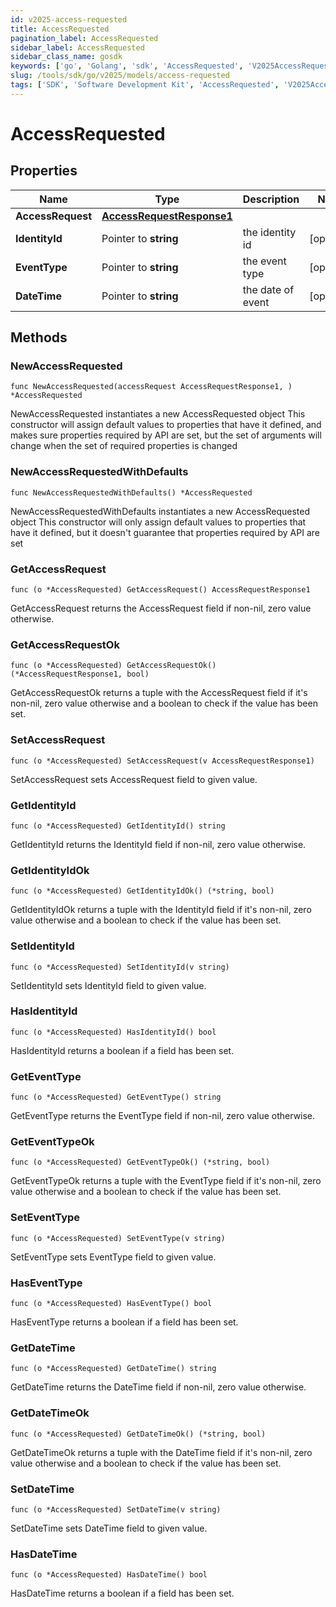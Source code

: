 ```yaml
---
id: v2025-access-requested
title: AccessRequested
pagination_label: AccessRequested
sidebar_label: AccessRequested
sidebar_class_name: gosdk
keywords: ['go', 'Golang', 'sdk', 'AccessRequested', 'V2025AccessRequested'] 
slug: /tools/sdk/go/v2025/models/access-requested
tags: ['SDK', 'Software Development Kit', 'AccessRequested', 'V2025AccessRequested']
---
```


# AccessRequested

## Properties

Name | Type | Description | Notes
------------ | ------------- | ------------- | -------------
**AccessRequest** | [**AccessRequestResponse1**](access-request-response1) |  | 
**IdentityId** | Pointer to **string** | the identity id | [optional] 
**EventType** | Pointer to **string** | the event type | [optional] 
**DateTime** | Pointer to **string** | the date of event | [optional] 

## Methods

### NewAccessRequested

`func NewAccessRequested(accessRequest AccessRequestResponse1, ) *AccessRequested`

NewAccessRequested instantiates a new AccessRequested object
This constructor will assign default values to properties that have it defined,
and makes sure properties required by API are set, but the set of arguments
will change when the set of required properties is changed

### NewAccessRequestedWithDefaults

`func NewAccessRequestedWithDefaults() *AccessRequested`

NewAccessRequestedWithDefaults instantiates a new AccessRequested object
This constructor will only assign default values to properties that have it defined,
but it doesn't guarantee that properties required by API are set

### GetAccessRequest

`func (o *AccessRequested) GetAccessRequest() AccessRequestResponse1`

GetAccessRequest returns the AccessRequest field if non-nil, zero value otherwise.

### GetAccessRequestOk

`func (o *AccessRequested) GetAccessRequestOk() (*AccessRequestResponse1, bool)`

GetAccessRequestOk returns a tuple with the AccessRequest field if it's non-nil, zero value otherwise
and a boolean to check if the value has been set.

### SetAccessRequest

`func (o *AccessRequested) SetAccessRequest(v AccessRequestResponse1)`

SetAccessRequest sets AccessRequest field to given value.


### GetIdentityId

`func (o *AccessRequested) GetIdentityId() string`

GetIdentityId returns the IdentityId field if non-nil, zero value otherwise.

### GetIdentityIdOk

`func (o *AccessRequested) GetIdentityIdOk() (*string, bool)`

GetIdentityIdOk returns a tuple with the IdentityId field if it's non-nil, zero value otherwise
and a boolean to check if the value has been set.

### SetIdentityId

`func (o *AccessRequested) SetIdentityId(v string)`

SetIdentityId sets IdentityId field to given value.

### HasIdentityId

`func (o *AccessRequested) HasIdentityId() bool`

HasIdentityId returns a boolean if a field has been set.

### GetEventType

`func (o *AccessRequested) GetEventType() string`

GetEventType returns the EventType field if non-nil, zero value otherwise.

### GetEventTypeOk

`func (o *AccessRequested) GetEventTypeOk() (*string, bool)`

GetEventTypeOk returns a tuple with the EventType field if it's non-nil, zero value otherwise
and a boolean to check if the value has been set.

### SetEventType

`func (o *AccessRequested) SetEventType(v string)`

SetEventType sets EventType field to given value.

### HasEventType

`func (o *AccessRequested) HasEventType() bool`

HasEventType returns a boolean if a field has been set.

### GetDateTime

`func (o *AccessRequested) GetDateTime() string`

GetDateTime returns the DateTime field if non-nil, zero value otherwise.

### GetDateTimeOk

`func (o *AccessRequested) GetDateTimeOk() (*string, bool)`

GetDateTimeOk returns a tuple with the DateTime field if it's non-nil, zero value otherwise
and a boolean to check if the value has been set.

### SetDateTime

`func (o *AccessRequested) SetDateTime(v string)`

SetDateTime sets DateTime field to given value.

### HasDateTime

`func (o *AccessRequested) HasDateTime() bool`

HasDateTime returns a boolean if a field has been set.


